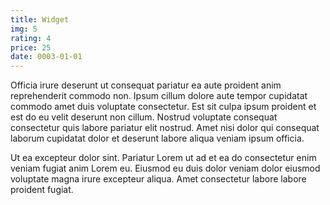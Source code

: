 ```yaml
---
title: Widget
img: 5
rating: 4
price: 25
date: 0003-01-01
---
```


Officia irure deserunt ut consequat pariatur ea aute proident anim reprehenderit commodo non. Ipsum cillum dolore aute tempor cupidatat commodo amet duis voluptate consectetur. Est sit culpa ipsum proident et est do eu velit deserunt non cillum. Nostrud voluptate consequat consectetur quis labore pariatur elit nostrud. Amet nisi dolor qui consequat laborum cupidatat dolor et deserunt labore aliqua veniam ipsum officia.

Ut ea excepteur dolor sint. Pariatur Lorem ut ad et ea do consectetur enim veniam fugiat anim Lorem eu. Eiusmod eu duis dolor veniam dolor eiusmod voluptate magna irure excepteur aliqua. Amet consectetur labore labore proident fugiat.
